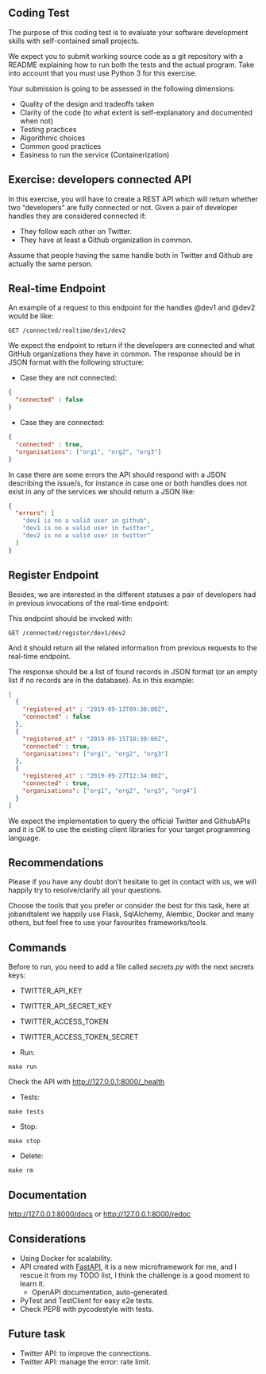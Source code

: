 ## Coding Test
The purpose of this coding test is to evaluate your software development skills with self-contained small projects.

We expect you to submit working source code as a git repository with a README explaining how to run both the tests and the actual program. Take into account that you ​must use ​Python 3​ for this exercise.

Your submission is going to be assessed in the following dimensions:
* Quality of the design and tradeoffs taken
* Clarity of the code (to what extent is self-explanatory and documented when not)
* Testing practices
* Algorithmic choices
* Common good practices
* Easiness to run the service (Containerization)

## Exercise: ​developers connected API
In this exercise, you will have to create a REST API which will return whether two “developers”
are fully connected or not. Given a pair of developer handles they are considered connected if:
* They follow each other on Twitter.
* They have at least a Github organization in common.

Assume that people having the same handle both in Twitter and Github are actually the same person.

## Real-time Endpoint
An example of a request to this endpoint for the handles @dev1 and @dev2 would be like:
```shell script
GET /connected/realtime/dev1/dev2
```
We expect the endpoint to return if the developers are connected and what GitHub organizations they have in common. The response should be in JSON format with the following structure:
* Case they are not connected:
```json
{
  "connected" : false
}
```
* Case they are connected:
```json
{
  "connected" : true,
  "organisations": ["org1", "org2", "org3"]
}
```
In case there are some errors the API should respond with a JSON describing the issue/s, for instance in case one or both handles does not exist in any of the services we should return a JSON like:
```json
{
  "errors": [
    "dev1 is no a valid user in github",
    "dev1 is no a valid user in twitter",
    "dev2 is no a valid user in twitter"
  ]
}
```

## Register Endpoint
Besides, we are interested in the different statuses a pair of developers had in previous invocations of the real-time endpoint:

This endpoint should be invoked with:
```
GET /connected/register/dev1/dev2
```
And it should return all the related information from previous requests to the real-time endpoint.

The response should be a list of found records in JSON format (or an empty list if no records are in the database). As in this example:
```json
[
  {
    "registered_at" : "2019-09-13T09:30:00Z",
    "connected" : false
  },
  {
    "registered_at" : "2019-09-15T10:30:00Z",
    "connected" : true,
    "organisations": ["org1", "org2", "org3"]
  },
  {
    "registered_at" : "2019-09-27T12:34:00Z",
    "connected" : true,
    "organisations": ["org1", "org2", "org3", "org4"]
  }
]
```

We expect the implementation to query the official ​Twitter​ and ​Github​ APIs and it is OK to use the existing client libraries for your target programming language.

## Recommendations
Please if you have any doubt don’t hesitate to get in contact with us, we will happily try to resolve/clarify all your questions.

Choose the tools that you prefer or consider the best for this task, here at jobandtalent we happily use Flask, SqlAlchemy, Alembic, Docker and many others, but feel free to use your favourites frameworks/tools.


## Commands
Before to run, you need to add a file called *secrets.py* with the next secrets keys:
* TWITTER_API_KEY
* TWITTER_API_SECRET_KEY
* TWITTER_ACCESS_TOKEN
* TWITTER_ACCESS_TOKEN_SECRET

* Run:
```shell script
make run
```

Check the API with http://127.0.0.1:8000/_health

* Tests:
```shell script
make tests
```

* Stop:
```shell script
make stop
```

* Delete:
```shell script
make rm
```

## Documentation

http://127.0.0.1:8000/docs or http://127.0.0.1:8000/redoc

## Considerations
* Using Docker for scalability.
* API created with [FastAPI](https://fastapi.tiangolo.com), it is a new microframework for me, and I rescue it
 from my TODO list, I think the challenge is a good moment to learn it.
    * OpenAPI documentation, auto-generated.
* PyTest and TestClient for easy e2e tests.
* Check PEP8 with pycodestyle with tests.

## Future task
- Twitter API: to improve the connections.
- Twitter API: manage the error: rate limit.
